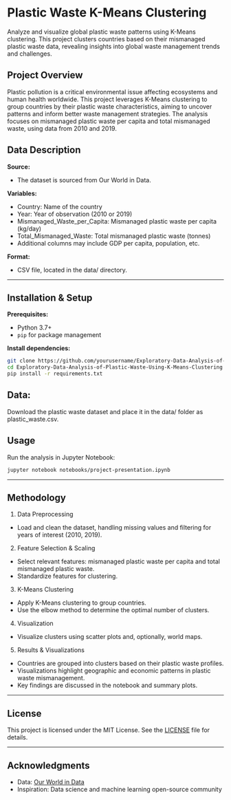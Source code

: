 # Plastic Waste K-Means Clustering

Analyze and visualize global plastic waste patterns using K-Means clustering. This project clusters countries based on their mismanaged plastic waste data, revealing insights into global waste management trends and challenges.

## Project Overview

Plastic pollution is a critical environmental issue affecting ecosystems and human health worldwide. This project leverages K-Means clustering to group countries by their plastic waste characteristics, aiming to uncover patterns and inform better waste management strategies. The analysis focuses on mismanaged plastic waste per capita and total mismanaged waste, using data from 2010 and 2019.

## Data Description

**Source:**
- The dataset is sourced from Our World in Data.

**Variables:**
- Country: Name of the country
- Year: Year of observation (2010 or 2019)
- Mismanaged_Waste_per_Capita: Mismanaged plastic waste per capita (kg/day)
- Total_Mismanaged_Waste: Total mismanaged plastic waste (tonnes)
- Additional columns may include GDP per capita, population, etc.

**Format:**
- CSV file, located in the data/ directory.


---

## Installation & Setup

**Prerequisites:**  
- Python 3.7+  
- `pip` for package management

**Install dependencies:**

```bash
git clone https://github.com/yourusername/Exploratory-Data-Analysis-of-Plastic-Waste-Using-K-Means-Clustering.git
cd Exploratory-Data-Analysis-of-Plastic-Waste-Using-K-Means-Clustering
pip install -r requirements.txt
```
## Data:

Download the plastic waste dataset and place it in the data/ folder as plastic_waste.csv.

## Usage

Run the analysis in Jupyter Notebook:
```bash
jupyter notebook notebooks/project-presentation.ipynb
```
---
## Methodology

1. Data Preprocessing
- Load and clean the dataset, handling missing values and filtering for years of interest (2010, 2019).

2. Feature Selection & Scaling
- Select relevant features: mismanaged plastic waste per capita and total mismanaged plastic waste.
- Standardize features for clustering.

3. K-Means Clustering
- Apply K-Means clustering to group countries.
- Use the elbow method to determine the optimal number of clusters.

4. Visualization
- Visualize clusters using scatter plots and, optionally, world maps.

5. Results & Visualizations
- Countries are grouped into clusters based on their plastic waste profiles.
- Visualizations highlight geographic and economic patterns in plastic waste mismanagement.
- Key findings are discussed in the notebook and summary plots.

---
## License

This project is licensed under the MIT License. See the [LICENSE](LICENSE) file for details.

---

## Acknowledgments

- Data: [Our World in Data](https://ourworldindata.org/waste-management)
- Inspiration: Data science and machine learning open-source community
